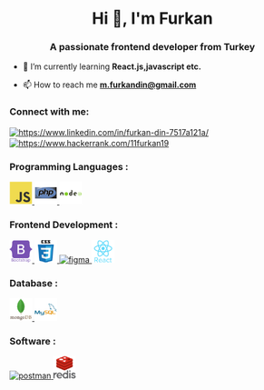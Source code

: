 <h1 align="center">Hi 👋, I'm Furkan</h1>
<h3 align="center">A passionate frontend developer from Turkey</h3>

- 🌱 I’m currently learning **React.js,javascript etc.**

- 📫 How to reach me **m.furkandin@gmail.com**

<h3 align="left">Connect with me:</h3>
<p align="left">
<a href="https://linkedin.com/in/https://www.linkedin.com/in/furkan-din-7517a121a/" target="blank"><img align="center" src="https://raw.githubusercontent.com/rahuldkjain/github-profile-readme-generator/master/src/images/icons/Social/linked-in-alt.svg" alt="https://www.linkedin.com/in/furkan-din-7517a121a/" height="30" width="40" /></a>
<a href="https://www.hackerrank.com/https://www.hackerrank.com/11furkan19" target="blank"><img align="center" src="https://raw.githubusercontent.com/rahuldkjain/github-profile-readme-generator/master/src/images/icons/Social/hackerrank.svg" alt="https://www.hackerrank.com/11furkan19" height="30" width="40" /></a>
</p>

<h3 align="left">Programming Languages :</h3>
<p align="left">
    <a href="https://developer.mozilla.org/en-US/docs/Web/JavaScript" target="_blank" rel="noreferrer">
      <img src="https://raw.githubusercontent.com/devicons/devicon/master/icons/javascript/javascript-original.svg" alt="javascript" width="40" height="40"/>
    </a>
      <a href="https://www.php.net" target="_blank" rel="noreferrer">
      <img src="https://raw.githubusercontent.com/devicons/devicon/master/icons/php/php-original.svg" alt="php" width="40" height="40"/>
    </a>
    <a>
    <img class="ml-4 w-8 h-8 sm:w-10 sm:h-10" src="https://raw.githubusercontent.com/devicons/devicon/master/icons/nodejs/nodejs-original-wordmark.svg" alt="nodejs" width="40" height="40">
    </a>
</p>
<h3 align="left">Frontend Development :</h3>
<p>
  <a href="https://getbootstrap.com" target="_blank" rel="noreferrer"> 
 <img src="https://raw.githubusercontent.com/devicons/devicon/master/icons/bootstrap/bootstrap-plain-wordmark.svg" alt="bootstrap" width="40" height="40"/>
  </a>
  <a href="https://www.w3schools.com/css/" target="_blank" rel="noreferrer">
   <img src="https://raw.githubusercontent.com/devicons/devicon/master/icons/css3/css3-original-wordmark.svg" alt="css3" width="40" height="40"/>
  </a>
  <a href="https://www.figma.com/" target="_blank" rel="noreferrer">
    <img src="https://www.vectorlogo.zone/logos/figma/figma-icon.svg" alt="figma" width="40" height="40"/>
  </a>
   <a href="https://reactjs.org/" target="_blank" rel="noreferrer"> <img src="https://raw.githubusercontent.com/devicons/devicon/master/icons/react/react-original-wordmark.svg" alt="react" width="40" height="40"/>
  </a> 
  </p>
  <h3 align="left">Database :</h3>
  <p>
  <a href="https://www.mongodb.com/" target="_blank" rel="noreferrer">
    <img src="https://raw.githubusercontent.com/devicons/devicon/master/icons/mongodb/mongodb-original-wordmark.svg" alt="mongodb" width="40" height="40"/>
  </a>
  <a href="https://www.mysql.com/" target="_blank" rel="noreferrer">
    <img src="https://raw.githubusercontent.com/devicons/devicon/master/icons/mysql/mysql-original-wordmark.svg" alt="mysql" width="40" height="40"/>
  </a>
</p>

 <h3 align="left">Software :</h3>
 <p>
  <a href="https://postman.com" target="_blank" rel="noreferrer">
    <img src="https://www.vectorlogo.zone/logos/getpostman/getpostman-icon.svg" alt="postman" width="40" height="40"/>
  </a>
   <a href="https://redis.io" target="_blank" rel="noreferrer"> <img src="https://raw.githubusercontent.com/devicons/devicon/master/icons/redis/redis-original-wordmark.svg" alt="redis" width="40" height="40"/> </a> 
  </p>
 
 
